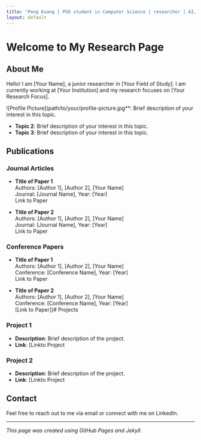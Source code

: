 ```yaml
---
title: "Peng Kuang | PhD student in Computer Science | researcher | AI/machine learning/LLM | software engineering"
layout: default
---
```


# Welcome to My Research Page

## About Me
Hello! I am [Your Name], a junior researcher in [Your Field of Study]. I am currently working at [Your Institution] and my research focuses on [Your Research Focus]. 

![Profile Picture](path/to/your/profile-picture.jpg**: Brief description of your interest in this topic.
- **Topic 2**: Brief description of your interest in this topic.
- **Topic 3**: Brief description of your interest in this topic.

## Publications
### Journal Articles
- **Title of Paper 1**  
  Authors: [Author 1], [Author 2], [Your Name]  
  Journal: [Journal Name], Year: [Year]  
  Link to Paper

- **Title of Paper 2**  
  Authors: [Author 1], [Author 2], [Your Name]  
  Journal: [Journal Name], Year: [Year]  
  Link to Paper

### Conference Papers
- **Title of Paper 1**  
  Authors: [Author 1], [Author 2], [Your Name]  
  Conference: [Conference Name], Year: [Year]  
  Link to Paper

- **Title of Paper 2**  
  Authors: [Author 1], [Author 2], [Your Name]  
  Conference: [Conference Name], Year: [Year]  
  [Link to Paper](# Projects
### Project 1
- **Description**: Brief description of the project.
- **Link**: [Linkto Project

### Project 2
- **Description**: Brief description of the project.
- **Link**: [Linkto Project

## Contact
Feel free to reach out to me via email or connect with me on LinkedIn.

---

*This page was created using GitHub Pages and Jekyll.*

